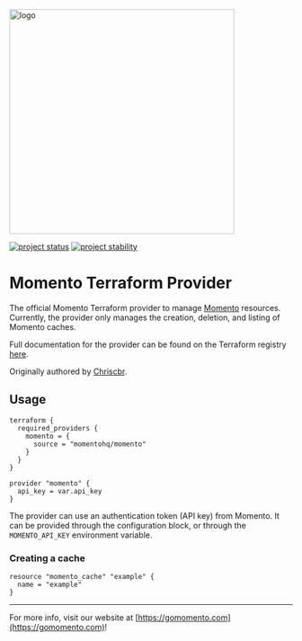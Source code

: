 
<img src="https://docs.momentohq.com/img/momento-logo-forest.svg" alt="logo" width="400"/>

[![project status](https://momentohq.github.io/standards-and-practices/badges/project-status-official.svg)](https://github.com/momentohq/standards-and-practices/blob/main/docs/momento-on-github.md)
[![project stability](https://momentohq.github.io/standards-and-practices/badges/project-stability-alpha.svg)](https://github.com/momentohq/standards-and-practices/blob/main/docs/momento-on-github.md)


# Momento Terraform Provider

The official Momento Terraform provider to manage [Momento](https://www.gomomento.com/) resources. Currently, the provider only manages the creation, deletion, and listing of Momento caches.

Full documentation for the provider can be found on the Terraform registry [here](https://registry.terraform.io/providers/momentohq/momento/latest/docs).

Originally authored by [Chriscbr](https://github.com/Chriscbr).

## Usage

```hcl
terraform {
  required_providers {
    momento = {
      source = "momentohq/momento"
    }
  }
}

provider "momento" {
  api_key = var.api_key
}
```

The provider can use an authentication token (API key) from Momento.
It can be provided through the configuration block, or through the `MOMENTO_API_KEY` environment variable.

### Creating a cache

```hcl
resource "momento_cache" "example" {
  name = "example"
}
```

----------------------------------------------------------------------------------------
For more info, visit our website at [https://gomomento.com](https://gomomento.com)!
